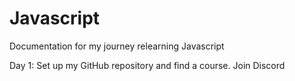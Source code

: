 # Javascript
Documentation for my journey relearning Javascript

Day 1: Set up my GitHub repository and find a course. Join Discord
